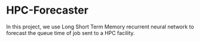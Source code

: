 # HPC-Forecaster
In this project, we use Long Short Term Memory recurrent neural network to forecast the queue time of job sent to a HPC facility.
